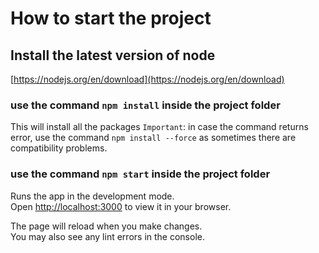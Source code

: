 # How to start the project

## Install the latest version of node

[https://nodejs.org/en/download](https://nodejs.org/en/download)

### use the command `npm install` inside the project folder

This will install all the packages
`Important`: in case the command returns error, use the command `npm install --force` as sometimes there are compatibility problems.

### use the command `npm start` inside the project folder

Runs the app in the development mode.\
Open [http://localhost:3000](http://localhost:3000) to view it in your browser.

The page will reload when you make changes.\
You may also see any lint errors in the console.
